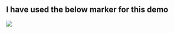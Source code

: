 ## I have used the below marker for this demo

<img src="https://upload.wikimedia.org/wikipedia/commons/4/48/Hiro_marker_ARjs.png"/>
